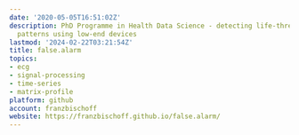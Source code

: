 ```yaml
---
date: '2020-05-05T16:51:02Z'
description: PhD Programme in Health Data Science - detecting life-threatening ECG
  patterns using low-end devices
lastmod: '2024-02-22T03:21:54Z'
title: false.alarm
topics:
- ecg
- signal-processing
- time-series
- matrix-profile
platform: github
account: franzbischoff
website: https://franzbischoff.github.io/false.alarm/
---
```


